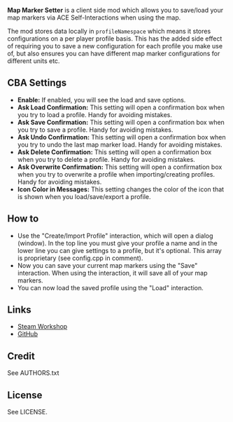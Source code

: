 **Map Marker Setter** is a client side mod which allows you to save/load your map markers via ACE Self-Interactions when using the map.

The mod stores data locally in `profileNamespace` which means it stores configurations on a per player profile basis. This has the added side effect of requiring you to save a new configuration for each profile you make use of, but also ensures you can have different map marker configurations for different units etc.

<h2>CBA Settings</h2>

* **Enable:** If enabled, you will see the load and save options.
* **Ask Load Confirmation:** This setting will open a confirmation box when you try to load a profile. Handy for avoiding mistakes.
* **Ask Save Confirmation:** This setting will open a confirmation box when you try to save a profile. Handy for avoiding mistakes.
* **Ask Undo Confirmation:** This setting will open a confirmation box when you try to undo the last map marker load. Handy for avoiding mistakes.
* **Ask Delete Confirmation:** This setting will open a confirmation box when you try to delete a profile. Handy for avoiding mistakes.
* **Ask Overwrite Confirmation:** This setting will open a confirmation box when you try to overwrite a profile when importing/creating profiles. Handy for avoiding mistakes.
* **Icon Color in Messages:** This setting changes the color of the icon that is shown when you load/save/export a profile.

<h2>How to</h2>

* Use the "Create/Import Profile" interaction, which will open a dialog (window). In the top line you must give your profile a name and in the lower line you can give settings to a profile, but it's optional. This array is proprietary (see config.cpp in comment).
* Now you can save your current map markers using the "Save" interaction. When using the interaction, it will save all of your map markers.
* You can now load the saved profile using the "Load" interaction.
    
<h2>Links</h2>

* [Steam Workshop](https://steamcommunity.com/sharedfiles/filedetails/?id=3222246129)
* [GitHub](https://github.com/johnb432/Map-Marker-Setter)

<h2>Credit</h2>

See AUTHORS.txt

<h2>License</h2>

See LICENSE.
